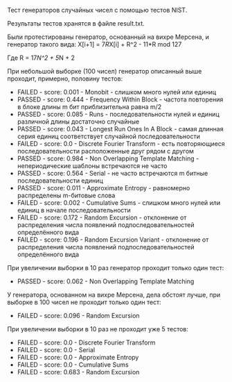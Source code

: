 Тест генераторов случайных чисел с помощью тестов NIST.

Результаты тестов хранятся в файле result.txt.

Были протестированы генератор, основанный на вихре Мерсена, и генератор такого вида:
X[i+1] = 7*R*X[i] + R^2 - 11*R mod 127 

Где R = 17*N^2 + 5*N + 2

При небольшой выборке (100 чисел) генератор описанный выше проходит, примерно, половину тестов:

- FAILED - score: 0.001 - Monobit - слишком много нулей или единиц
- PASSED - score: 0.444 - Frequency Within Block - частота повторения в блоке длины m бит приблизительна равна m/2
- PASSED - score: 0.085 - Runs - последовательности нулей и единиц различной длины достаточно случайные 
- PASSED - score: 0.043 - Longest Run Ones In A Block - самая длинная серия единиц соответствует случайной последовательности 
- FAILED - score: 0.0 - Discrete Fourier Transform - есть повторяющиеся последовательности расположенные друг рядом с другом
- PASSED - score: 0.984 - Non Overlapping Template Matching - непериодические шаблоны встречаются не часто
- PASSED - score: 0.564 - Serial - не часто встречаются m битные последовательности единиц
- PASSED - score: 0.011 - Approximate Entropy - равномерно распределены m-битовые слова 
- FAILED - score: 0.002 - Cumulative Sums - слишком много нулей или единиц в начале последовательности
- FAILED - score: 0.172 - Random Excursion - отклонение от распределения числа появлений подпоследовательностей определённого вида
- FAILED - score: 0.196 - Random Excursion Variant - отклонение от распределения числа появлений подпоследовательностей определённого вида 

При увеличении выборки в 10 раз генератор проходит только один тест:

- PASSED - score: 0.062 - Non Overlapping Template Matching



У генератора, основанном на вихре Мерсена, дела обстоят лучше, при выборке в 100 чисел не проходит только один тест:

- FAILED - score: 0.096 - Random Excursion

При увеличении выборки в 10 раз не проходит уже 5 тестов:

- FAILED - score: 0.0 - Discrete Fourier Transform 
- FAILED - score: 0.0 - Serial 
- FAILED - score: 0.0 - Approximate Entropy 
- FAILED - score: 0.0 - Cumulative Sums 
- FAILED - score: 0.683 - Random Excursion 
